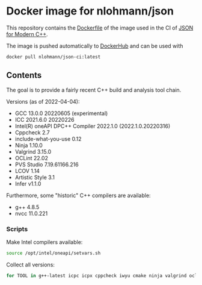 # Docker image for nlohmann/json

This repository contains the [Dockerfile](Dockerfile) of the image used in the CI of [JSON for Modern C++](https://github.com/nlohmann/json).

The image is pushed automatically to [DockerHub](https://hub.docker.com/r/nlohmann/json-ci) and can be used with

```
docker pull nlohmann/json-ci:latest
```

## Contents

The goal is to provide a fairly recent C++ build and analysis tool chain.

Versions (as of 2022-04-04):

- GCC 13.0.0 20220605 (experimental)
- ICC 2021.6.0 20220226
- Intel(R) oneAPI DPC++ Compiler 2022.1.0 (2022.1.0.20220316)
- Cppcheck 2.7
- include-what-you-use 0.12
- Ninja 1.10.0
- Valgrind 3.15.0
- OCLint 22.02
- PVS Studio 7.19.61166.216
- LCOV 1.14
- Artistic Style 3.1
- Infer v1.1.0

Furthermore, some "historic" C++ compilers are available:

- g++ 4.8.5
- nvcc 11.0.221


### Scripts

Make Intel compilers available:

```sh
source /opt/intel/oneapi/setvars.sh
```

Collect all versions:

```sh
for TOOL in g++-latest icpc icpx cppcheck iwyu cmake ninja valgrind oclint pvs-studio lcov astyle infer nvcc; do echo $TOOL; $TOOL --version; echo ""; done
```
